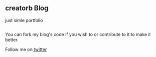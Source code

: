 creatorb Blog
---

just simle portfolio

![]()

You can fork my blog's code if you wish to or contribute to it to make it better.

Follow me on [twitter](http://twitter.com/@creatorbe)
